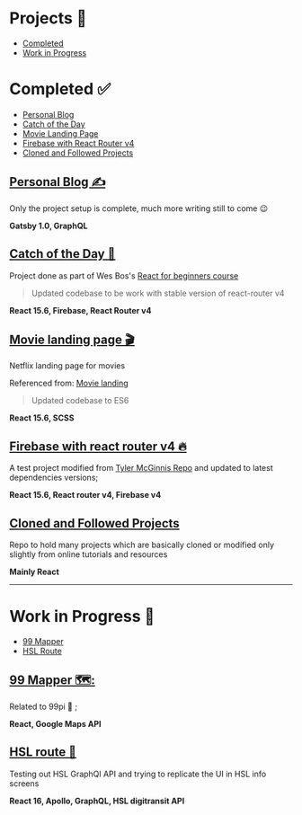 # Projects 🎨

-   [Completed](#completed-✅)
-   [Work in Progress](#work-in-progress-)

# Completed ✅

-   [Personal Blog](#personal-blog-✍)
-   [Catch of the Day](#catch-of-the-day-)
-   [Movie Landing Page](#movie-landing-page-)
-   [Firebase with React Router v4](#firebase-with-react-router-v4-)
-   [Cloned and Followed Projects](#cloned-and-followed-projects)

## [Personal Blog ✍](https://vnbhattarai.github.io)

Only the project setup is complete, much more writing still to come 😉

**Gatsby 1.0, GraphQL**

## [Catch of the Day 🐠](https://github.com/vnbhattarai/catch-of-the-day)

Project done as part of Wes Bos's [React for beginners course](https://reactforbeginners.com)

> Updated codebase to be work with stable version of react-router v4

**React 15.6, Firebase, React Router v4**

## [Movie landing page 🎬](https://github.com/vnbhattarai/movie-tv-landing-page)

Netflix landing page for movies

Referenced from: [Movie landing](https://github.com/fullstackreact/react-daily-ui/tree/master/003-landing-page)

> Updated codebase to ES6

**React 15.6, SCSS**

## [Firebase with react router v4 🔥](https://github.com/vnbhattarai/firebase-auth-with-react-router-v4)

A test project modified from [Tyler McGinnis Repo](https://github.com/tylermcginnis/react-router-firebase-auth) and updated to latest dependencies versions;

**React 15.6, React router v4, Firebase v4**

## [Cloned and Followed Projects](https://github.com/vnbhattarai/cloned-and-followed-projects)

Repo to hold many projects which are basically cloned or modified only slightly from online tutorials and resources

**Mainly React**

* * *

# Work in Progress 🚧

-   [99 Mapper](#99-mapper-)
-   [HSL Route](#hsl-route-)

## [99 Mapper 🗺:](https://github.com/vnbhattarai/99mapper)

Related to 99pi 👀 ; 

**React, Google Maps API**

## [HSL route 🚌](https://github.com/vnbhattarai/hsl-digit-test)

Testing out HSL GraphQl API and trying to replicate the UI in HSL info screens

**React 16, Apollo, GraphQL, HSL digitransit API**
